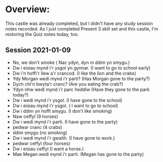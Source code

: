 # Overview: 

This castle was already completed, but I didn't have any study session notes recorded.  As I just completed Present 3 skill set and this castle, I'm restoring the Quiz notes today, too.



## Session 2021-01-09
* No, we don't smoke ( Nac ydyn, dyn ni ddim yn smygu.)
* Dw i eisiau mynd i'r ysgol yn gynnar. (I want to go to school early) 
* Dw i'n hoffi'r llew a'r crancod. (I like the lion and the crabs)
* Ydy Morgan wedi mynd i'r parti?  (Has Morgan gone to the party?) 
* Dych chi'n bwyta'r cranc? (Are you eating the crab?) 
* Ydyn nhw wedi mynd i'r parc heddiw (Have they gone to the park today?) 
* Dw i wedi mynd i'r ysgol. (I have gone to the school)
* Dw i eisiau mynd i'r ysgol. ( I want to go to school)
* Dw i ddim yn hoffi smygu. (I don't like smoking)
* Naw ceffyl (9 horses)
* Dw i wedi mynd i'r parti. (I have gone to the party)
* pedwar cranc (4 crabs) 
* ddim smygu  (no smoking) 
* Dw i wedi mynd i'r gwaith. (I have gone to work.)
* pedwar ceffyl (four horses)
* Dw i eisiau ceffyl (I want a horse.)
* Mae Megan wedi mynd i'r parti. (Megan has gone to the party)
 
